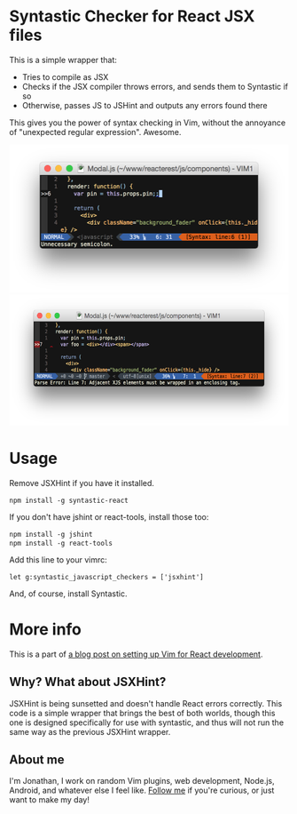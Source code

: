 # Syntastic Checker for React JSX files

This is a simple wrapper that:
* Tries to compile as JSX
* Checks if the JSX compiler throws errors, and sends them to Syntastic if so
* Otherwise, passes JS to JSHint and outputs any errors found there

This gives you the power of syntax checking in Vim, without the annoyance of "unexpected regular expression". Awesome.

<img src="syntastic_1.png" alt="Syntastic working with JSHint issues" width="511" height="267" />

<img src="syntastic_2.png" alt="Syntastic working with JSX issues" width="568" height="236" />

# Usage

Remove JSXHint if you have it installed.

```
npm install -g syntastic-react
```

If you don't have jshint or react-tools, install those too:

```
npm install -g jshint
npm install -g react-tools
```

Add this line to your vimrc:

```
let g:syntastic_javascript_checkers = ['jsxhint']
```

And, of course, install Syntastic.

# More info

This is a part of [a blog post on setting up Vim for React development](articles/setting-up-vim-for-react-js-jsx-02-03-2015).

## Why? What about JSXHint?

JSXHint is being sunsetted and doesn't handle React errors correctly. This code is a simple wrapper that brings the best of both worlds, though this one is designed specifically for use with syntastic, and thus will not run the same way as the previous JSXHint wrapper.

## About me

I'm Jonathan, I work on random Vim plugins, web development, Node.js, Android, and whatever else I feel like. [Follow me](https://github.com/jaxbot) if you're curious, or just want to make my day!
